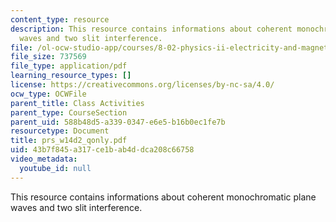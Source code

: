 ```yaml
---
content_type: resource
description: This resource contains informations about coherent monochromatic plane
  waves and two slit interference.
file: /ol-ocw-studio-app/courses/8-02-physics-ii-electricity-and-magnetism-spring-2007/43b7f845a317ce1bab4ddca208c66758_prs_w14d2_qonly.pdf
file_size: 737569
file_type: application/pdf
learning_resource_types: []
license: https://creativecommons.org/licenses/by-nc-sa/4.0/
ocw_type: OCWFile
parent_title: Class Activities
parent_type: CourseSection
parent_uid: 588b48d5-a339-0347-e6e5-b16b0ec1fe7b
resourcetype: Document
title: prs_w14d2_qonly.pdf
uid: 43b7f845-a317-ce1b-ab4d-dca208c66758
video_metadata:
  youtube_id: null
---
```

This resource contains informations about coherent monochromatic plane waves and two slit interference.